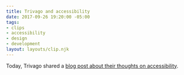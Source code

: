```yaml
---
title: Trivago and accessibility
date: 2017-09-26 19:20:00 -05:00
tags:
- clips
- accessibility
- design
- development
layout: layouts/clip.njk
---
```


Today, Trivago shared a [blog post about their thoughts on accessibility](https://tech.trivago.com/2017/09/26/accessibility-at-trivago/).
